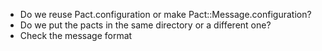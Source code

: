 * Do we reuse Pact.configuration or make Pact::Message.configuration?
* Do we put the pacts in the same directory or a different one?
* Check the message format
